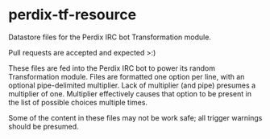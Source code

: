 perdix-tf-resource
==================

Datastore files for the Perdix IRC bot Transformation module.

Pull requests are accepted and expected >:)

These files are fed into the Perdix IRC bot to power its random Transformation module. Files are formatted one option per line, with an optional pipe-delimited multiplier. Lack of multiplier (and pipe) presumes a multiplier of one. Multiplier effectively causes that option to be present in the list of possible choices multiple times.

Some of the content in these files may not be work safe; all trigger warnings should be presumed.
